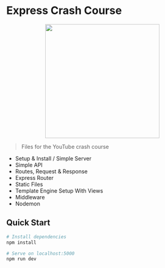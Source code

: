 # Express Crash Course
<p align="center">
  <img src="https://miro.medium.com/max/832/1*uPL1uCtLBRSk6akPL2hNzg.jpeg" width="300" height="300">
</p>


> Files for the YouTube crash course

- Setup & Install / Simple Server
- Simple API
- Routes, Request & Response
- Express Router
- Static Files
- Template Engine Setup With Views
- Middleware
- Nodemon

## Quick Start

```bash
# Install dependencies
npm install

# Serve on localhost:5000
npm run dev
```
